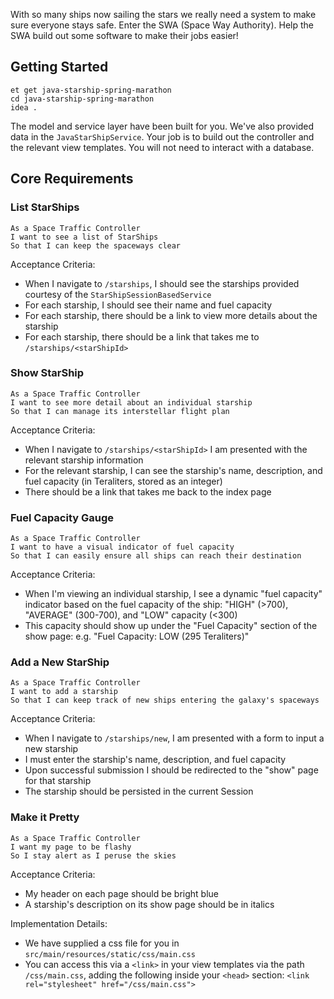With so many ships now sailing the stars we really need a system to make sure everyone stays safe. Enter the SWA (Space Way Authority). Help the SWA build out some software to make their jobs easier!

## Getting Started

```no-highlight
et get java-starship-spring-marathon
cd java-starship-spring-marathon
idea .
```

The model and service layer have been built for you. We've also provided data in the `JavaStarShipService`. Your job is to build out the controller and the relevant view templates. You will not need to interact with a database.

## Core Requirements

### List StarShips

```no-highlight
As a Space Traffic Controller
I want to see a list of StarShips
So that I can keep the spaceways clear
```

Acceptance Criteria:

- When I navigate to `/starships`, I should see the starships provided courtesy of the `StarShipSessionBasedService`
- For each starship, I should see their name and fuel capacity
- For each starship, there should be a link to view more details about the starship
- For each starship, there should be a link that takes me to `/starships/<starShipId>`

### Show StarShip

```no-highlight
As a Space Traffic Controller
I want to see more detail about an individual starship
So that I can manage its interstellar flight plan
```

Acceptance Criteria:

- When I navigate to `/starships/<starShipId>` I am presented with the relevant starship information
- For the relevant starship, I can see the starship's name, description, and fuel capacity (in Teraliters, stored as an integer)
- There should be a link that takes me back to the index page

### Fuel Capacity Gauge

```no-highlight
As a Space Traffic Controller
I want to have a visual indicator of fuel capacity
So that I can easily ensure all ships can reach their destination
```

Acceptance Criteria:

- When I'm viewing an individual starship, I see a dynamic "fuel capacity" indicator based on the fuel capacity of the ship: "HIGH" (>700), "AVERAGE" (300-700), and "LOW" capacity (<300)
- This capacity should show up under the "Fuel Capacity" section of the show page: e.g. "Fuel Capacity: LOW (295 Teraliters)"

### Add a New StarShip

```no-highlight
As a Space Traffic Controller
I want to add a starship
So that I can keep track of new ships entering the galaxy's spaceways
```

Acceptance Criteria:

- When I navigate to `/starships/new`, I am presented with a form to input a new starship
- I must enter the starship's name, description, and fuel capacity
- Upon successful submission I should be redirected to the "show" page for that starship
- The starship should be persisted in the current Session

### Make it Pretty

```no-highlight
As a Space Traffic Controller
I want my page to be flashy
So I stay alert as I peruse the skies
```

Acceptance Criteria:

- My header on each page should be bright blue
- A starship's description on its show page should be in italics

Implementation Details:

- We have supplied a css file for you in `src/main/resources/static/css/main.css`
- You can access this via a `<link>` in your view templates via the path `/css/main.css`, adding the following inside your `<head>` section: `<link rel="stylesheet" href="/css/main.css">`